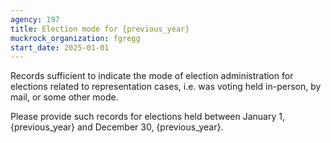 ```yaml
---
agency: 197
title: Election mode for {previous_year}
muckrock_organization: fgregg
start_date: 2025-01-01
---
```


Records sufficient to indicate the mode of election administration for elections related to representation cases, i.e. was voting held in-person, by mail, or some other mode.

Please provide such records for elections held between January 1, {previous_year} and December 30, {previous_year}.
